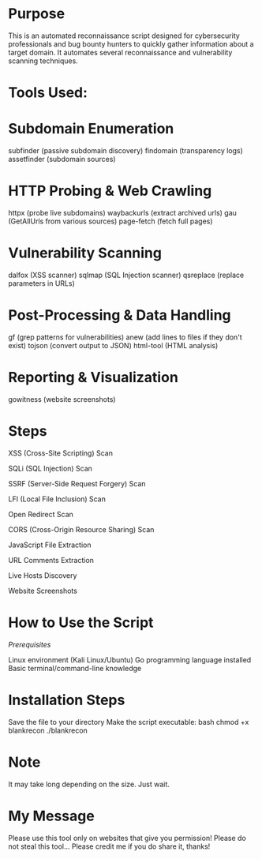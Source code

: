 # **Purpose**

This is an automated reconnaissance script designed for cybersecurity professionals and bug bounty hunters to quickly gather information about a target domain. It automates several reconnaissance and vulnerability scanning techniques.

# **Tools Used:**

# Subdomain Enumeration

subfinder (passive subdomain discovery)
findomain (transparency logs)
assetfinder (subdomain sources)


# HTTP Probing & Web Crawling

httpx (probe live subdomains)
waybackurls (extract archived urls)
gau (GetAllUrls from various sources)
page-fetch (fetch full pages)


# Vulnerability Scanning

dalfox (XSS scanner)
sqlmap (SQL Injection scanner)
qsreplace (replace parameters in URLs)


# Post-Processing & Data Handling

gf (grep patterns for vulnerabilities)
anew (add lines to files if they don't exist)
tojson (convert output to JSON)
html-tool (HTML analysis)


# Reporting & Visualization

gowitness (website screenshots)

# **Steps**

XSS (Cross-Site Scripting) Scan

SQLi (SQL Injection) Scan

SSRF (Server-Side Request Forgery) Scan

LFI (Local File Inclusion) Scan

Open Redirect Scan

CORS (Cross-Origin Resource Sharing) Scan

JavaScript File Extraction

URL Comments Extraction

Live Hosts Discovery

Website Screenshots 

# **How to Use the Script**
*Prerequisites*

Linux environment (Kali Linux/Ubuntu)
Go programming language installed
Basic terminal/command-line knowledge

# **Installation Steps**

Save the file to your directory
Make the script executable:
bash
chmod +x blankrecon
./blankrecon

# **Note**

It may take long depending on the size. Just wait.

# **My Message**

Please use this tool only on websites that give you permission! 
Please do not steal this tool...
Please credit me if you do share it, thanks!
